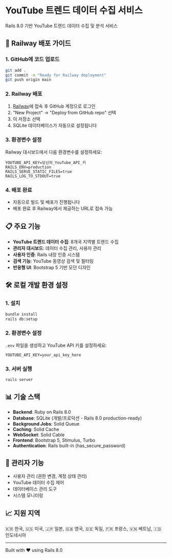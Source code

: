 # YouTube 트렌드 데이터 수집 서비스

Rails 8.0 기반 YouTube 트렌드 데이터 수집 및 분석 서비스

## 🚀 Railway 배포 가이드

### 1. GitHub에 코드 업로드
```bash
git add .
git commit -m "Ready for Railway deployment"
git push origin main
```

### 2. Railway 배포
1. [Railway](https://railway.app)에 접속 후 GitHub 계정으로 로그인
2. "New Project" → "Deploy from GitHub repo" 선택
3. 이 저장소 선택
4. SQLite 데이터베이스가 자동으로 설정됩니다

### 3. 환경변수 설정
Railway 대시보드에서 다음 환경변수를 설정하세요:

```
YOUTUBE_API_KEY=당신의_YouTube_API_키
RAILS_ENV=production
RAILS_SERVE_STATIC_FILES=true
RAILS_LOG_TO_STDOUT=true
```

### 4. 배포 완료
- 자동으로 빌드 및 배포가 진행됩니다
- 배포 완료 후 Railway에서 제공하는 URL로 접속 가능

## 📋 주요 기능

- **YouTube 트렌드 데이터 수집**: 8개국 지역별 트렌드 수집
- **관리자 대시보드**: 데이터 수집 관리, 사용자 관리
- **사용자 인증**: Rails 내장 인증 시스템
- **검색 기능**: YouTube 동영상 검색 및 필터링
- **반응형 UI**: Bootstrap 5 기반 모던 디자인

## 🛠️ 로컬 개발 환경 설정

### 1. 설치
```bash
bundle install
rails db:setup
```

### 2. 환경변수 설정
`.env` 파일을 생성하고 YouTube API 키를 설정하세요:
```
YOUTUBE_API_KEY=your_api_key_here
```

### 3. 서버 실행
```bash
rails server
```

## 📊 기술 스택

- **Backend**: Ruby on Rails 8.0
- **Database**: SQLite (개발/프로덕션 - Rails 8.0 production-ready)
- **Background Jobs**: Solid Queue
- **Caching**: Solid Cache
- **WebSocket**: Solid Cable
- **Frontend**: Bootstrap 5, Stimulus, Turbo
- **Authentication**: Rails built-in (has_secure_password)

## 🔧 관리자 기능

- 사용자 관리 (권한 변경, 계정 상태 관리)
- YouTube 데이터 수집 제어
- 데이터베이스 관리 도구
- 시스템 모니터링

## 📈 지원 지역

🇰🇷 한국, 🇺🇸 미국, 🇯🇵 일본, 🇬🇧 영국, 🇩🇪 독일, 🇫🇷 프랑스, 🇻🇳 베트남, 🇮🇩 인도네시아

---

Built with ❤️ using Rails 8.0
